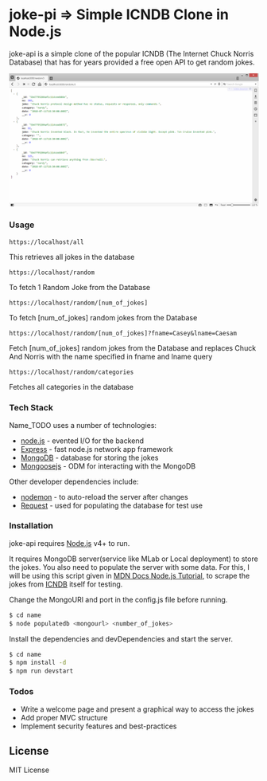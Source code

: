 # joke-pi => Simple ICNDB Clone in Node.js 

joke-api is a simple clone of the popular ICNDB (The Internet Chuck Norris Database) that has for years provided a free open API to get random jokes.

![Example of JSON Output:](/images/example_random.png)


### Usage

```
https://localhost/all
```
This retrieves all jokes in the database
```
https://localhost/random
```
To fetch 1 Random Joke from the Database
```
https://localhost/random/[num_of_jokes]
```
To fetch [num_of_jokes] random jokes from the Database
```
https://localhost/random/[num_of_jokes]?fname=Casey&lname=Caesam
```
Fetch [num_of_jokes] random jokes from the Database and replaces Chuck And Norris with the name specified in fname and lname query
```
https://localhost/random/categories
```
Fetches all categories in the database

### Tech Stack

Name_TODO uses a number of technologies:
* [node.js](https://nodejs.org/) - evented I/O for the backend
* [Express](https://expressjs.com) - fast node.js network app framework
* [MongoDB](https://www.mongodb.com) - database for storing the jokes
* [Mongoosejs](http://mongoosejs.com) - ODM for interacting with the MongoDB

Other developer dependencies include:
* [nodemon](https://nodemon.io) - to auto-reload the server after changes
* [Request](https://github.com/request/request) - used for populating the database for test use

### Installation

joke-api requires [Node.js](https://nodejs.org/) v4+ to run.

It requires MongoDB server(service like MLab or Local deployment) to store the jokes. You also need to populate the server with some data. For this, I will be using this script given in [MDN Docs Node.js Tutorial](https://developer.mozilla.org/en-US/docs/Learn/Server-side/Express_Nodejs/mongoose), to scrape the jokes from [ICNDB](http://www.icndb.com/api/) itself for testing.

Change the MongoURl and port in the config.js file before running.

```sh
$ cd name
$ node populatedb <mongourl> <number_of_jokes>
```

Install the dependencies and devDependencies and start the server.

```sh
$ cd name
$ npm install -d
$ npm run devstart
```

### Todos

 - Write a welcome page and present a graphical way to access the jokes
 - Add proper MVC structure
 - Implement security features and best-practices

License
----

MIT License
